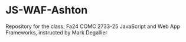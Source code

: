 # JS-WAF-Ashton
Repository for the class, Fa24 COMC 2733-25 JavaScript and Web App Frameworks, instructed by Mark Degallier

